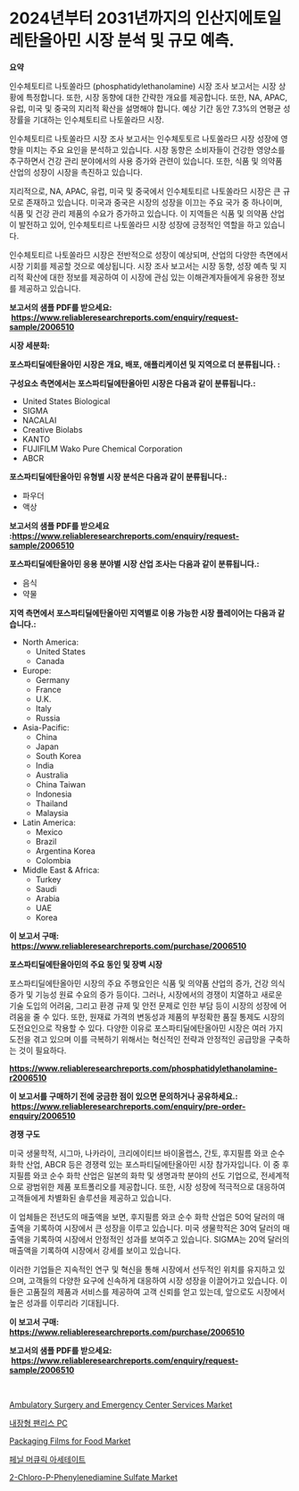 <p><h1>2024년부터 2031년까지의 인산지에토일레탄올아민 시장 분석 및 규모 예측.</h1></p><p><strong>요약</strong></p>
<p><p>인수체토티르 나토쏠라므 (phosphatidylethanolamine) 시장 조사 보고서는 시장 상황에 특정합니다. 또한, 시장 동향에 대한 간략한 개요를 제공합니다. 또한, NA, APAC, 유럽, 미국 및 중국의 지리적 확산을 설명해야 합니다. 예상 기간 동안 7.3%의 연평균 성장률을 기대하는 인수체토티르 나토쏠라므 시장. </p><p>인수체토티르 나토쏠라므 시장 조사 보고서는 인수체토토르 나토쏠라므 시장 성장에 영향을 미치는 주요 요인을 분석하고 있습니다. 시장 동향은 소비자들이 건강한 영양소를 추구하면서 건강 관리 분야에서의 사용 증가와 관련이 있습니다. 또한, 식품 및 의약품 산업의 성장이 시장을 촉진하고 있습니다.</p><p>지리적으로, NA, APAC, 유럽, 미국 및 중국에서 인수체토티르 나토쏠라므 시장은 큰 규모로 존재하고 있습니다. 미국과 중국은 시장의 성장을 이끄는 주요 국가 중 하나이며, 식품 및 건강 관리 제품의 수요가 증가하고 있습니다. 이 지역들은 식품 및 의약품 산업이 발전하고 있어, 인수체토티르 나토쏠라므 시장 성장에 긍정적인 역할을 하고 있습니다.</p><p>인수체토티르 나토쏠라므 시장은 전반적으로 성장이 예상되며, 산업의 다양한 측면에서 시장 기회를 제공할 것으로 예상됩니다. 시장 조사 보고서는 시장 동향, 성장 예측 및 지리적 확산에 대한 정보를 제공하여 이 시장에 관심 있는 이해관계자들에게 유용한 정보를 제공하고 있습니다.</p></p>
<p><strong>보고서의 샘플 PDF를 받으세요: &nbsp;<a href="https://www.reliableresearchreports.com/enquiry/request-sample/2006510">https://www.reliableresearchreports.com/enquiry/request-sample/2006510</a></strong></p>
<p><strong>시장 세분화:</strong></p>
<p><strong> 포스파티딜에탄올아민 시장은 개요, 배포, 애플리케이션 및 지역으로 더 분류됩니다. :</strong></p>
<p><strong>구성요소 측면에서는 포스파티딜에탄올아민 시장은 다음과 같이 분류됩니다.:</strong></p>
<p><ul><li>United States Biological</li><li>SIGMA</li><li>NACALAI</li><li>Creative Biolabs</li><li>KANTO</li><li>FUJIFILM Wako Pure Chemical Corporation</li><li>ABCR</li></ul></p>
<p><strong> 포스파티딜에탄올아민 유형별 시장 분석은 다음과 같이 분류됩니다.:</strong></p>
<p><ul><li>파우더</li><li>액상</li></ul></p>
<p><strong>보고서의 샘플 PDF를 받으세요 :<a href="https://www.reliableresearchreports.com/enquiry/request-sample/2006510">https://www.reliableresearchreports.com/enquiry/request-sample/2006510</a></strong></p>
<p><strong> 포스파티딜에탄올아민 응용 분야별 시장 산업 조사는 다음과 같이 분류됩니다.:</strong></p>
<p><ul><li>음식</li><li>약물</li></ul></p>
<p><strong>지역 측면에서 포스파티딜에탄올아민 지역별로 이용 가능한 시장 플레이어는 다음과 같습니다.:</strong></p>
<p><ul>
    <li>
        North America:
        <ul>
            <li>United States</li>
            <li>Canada</li>
        </ul>
    </li>
    <li>
        Europe:
        <ul>
            <li>Germany</li>
            <li>France</li>
            <li>U.K.</li>
            <li>Italy</li>
            <li>Russia</li>
        </ul>
    </li>
    <li>
        Asia-Pacific:
        <ul>
            <li>China</li>
            <li>Japan</li>
            <li>South Korea</li>
            <li>India</li>
            <li>Australia</li>
            <li>China Taiwan</li>
            <li>Indonesia</li>
            <li>Thailand</li>
            <li>Malaysia</li>
        </ul>
    </li>
    <li>
        Latin America:
        <ul>
            <li>Mexico</li>
            <li>Brazil</li>
            <li>Argentina Korea</li>
            <li>Colombia</li>
        </ul>
    </li>
    <li>
        Middle East & Africa:
        <ul>
            <li>Turkey</li>
            <li>Saudi</li>
            <li>Arabia</li>
            <li>UAE</li>
            <li>Korea</li>
        </ul>
    </li>
    </ul></p>
<p><strong>이 보고서 구매: &nbsp;<a href="https://www.reliableresearchreports.com/purchase/2006510">https://www.reliableresearchreports.com/purchase/2006510</a></strong></p>
<p><strong>포스파티딜에탄올아민의 주요 동인 및 장벽 시장</strong></p>
<p><p>포스파티딜에탄올아민 시장의 주요 주행요인은 식품 및 의약품 산업의 증가, 건강 의식 증가 및 기능성 원료 수요의 증가 등이다. 그러나, 시장에서의 경쟁이 치열하고 새로운 기술 도입의 어려움, 그리고 환경 규제 및 안전 문제로 인한 부담 등이 시장의 성장에 어려움을 줄 수 있다. 또한, 원재료 가격의 변동성과 제품의 부정확한 품질 통제도 시장의 도전요인으로 작용할 수 있다. 다양한 이유로 포스파티딜에탄올아민 시장은 여러 가지 도전을 겪고 있으며 이를 극복하기 위해서는 혁신적인 전략과 안정적인 공급망을 구축하는 것이 필요하다.</p></p>
<p><strong><a href="https://www.reliableresearchreports.com/phosphatidylethanolamine-r2006510">https://www.reliableresearchreports.com/phosphatidylethanolamine-r2006510</a></strong></p>
<p><strong>이 보고서를 구매하기 전에 궁금한 점이 있으면 문의하거나 공유하세요.: &nbsp;<a href="https://www.reliableresearchreports.com/enquiry/pre-order-enquiry/2006510">https://www.reliableresearchreports.com/enquiry/pre-order-enquiry/2006510</a></strong></p>
<p><strong>경쟁 구도</strong></p>
<p><p>미국 생물학적, 시그마, 나카라이, 크리에이티브 바이올랩스, 간토, 후지필름 와코 순수 화학 산업, ABCR 등은 경쟁력 있는 포스파티딜에탄올아민 시장 참가자입니다. 이 중 후지필름 와코 순수 화학 산업은 일본의 화학 및 생명과학 분야의 선도 기업으로, 전세계적으로 광범위한 제품 포트폴리오를 제공합니다. 또한, 시장 성장에 적극적으로 대응하여 고객들에게 차별화된 솔루션을 제공하고 있습니다.</p><p>이 업체들은 전년도의 매출액을 보면, 후지필름 와코 순수 화학 산업은 50억 달러의 매출액을 기록하여 시장에서 큰 성장을 이루고 있습니다. 미국 생물학적은 30억 달러의 매출액을 기록하여 시장에서 안정적인 성과를 보여주고 있습니다. SIGMA는 20억 달러의 매출액을 기록하여 시장에서 강세를 보이고 있습니다.</p><p>이러한 기업들은 지속적인 연구 및 혁신을 통해 시장에서 선두적인 위치를 유지하고 있으며, 고객들의 다양한 요구에 신속하게 대응하여 시장 성장을 이끌어가고 있습니다. 이들은 고품질의 제품과 서비스를 제공하여 고객 신뢰를 얻고 있는데, 앞으로도 시장에서 높은 성과를 이루리라 기대됩니다.</p></p>
<p><strong>이 보고서 구매: &nbsp; <a href="https://www.reliableresearchreports.com/purchase/2006510">https://www.reliableresearchreports.com/purchase/2006510</a></strong></p>
<p><strong>보고서의 샘플 PDF를 받으세요: &nbsp;<a href="https://www.reliableresearchreports.com/enquiry/request-sample/2006510">https://www.reliableresearchreports.com/enquiry/request-sample/2006510</a></strong><strong></strong></p>
<p>&nbsp;</p>
<p><p><a href="https://github.com/nathandecarvalho/Market-Research-Report-List-3/blob/main/ambulatory-surgery-and-emergency-center-services-market.md">Ambulatory Surgery and Emergency Center Services Market</a></p><p><a href="https://github.com/Howaoole34545/Market-Research-Report-List-1/blob/main/765198853904.md">내장형 팬리스 PC</a></p><p><a href="https://www.linkedin.com/pulse/packaging-films-food-market-exploring-share-trends-future-kxzje">Packaging Films for Food Market</a></p><p><a href="https://github.com/JackieFauhey9089475/Market-Research-Report-List-1/blob/main/497589553905.md">페닐 머큐릭 아세테이트</a></p><p><a href="https://www.linkedin.com/pulse/2-chloro-p-phenylenediamine-sulfate-market-size-share-slayc?trackingId=QGNhINvTR%2F%2FXK6m%2BbWVZzg%3D%3D">2-Chloro-P-Phenylenediamine Sulfate Market</a></p></p>